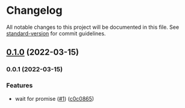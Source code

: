 # Changelog

All notable changes to this project will be documented in this file. See [standard-version](https://github.com/conventional-changelog/standard-version) for commit guidelines.

## [0.1.0](https://github.com/unjs/perfect-debounce/compare/v0.0.1...v0.1.0) (2022-03-15)

### 0.0.1 (2022-03-15)


### Features

* wait for promise ([#1](https://github.com/unjs/perfect-debounce/issues/1)) ([c0c0865](https://github.com/unjs/perfect-debounce/commit/c0c08658bd26392de78ce8e6e87ecf5a37b0f43e))
